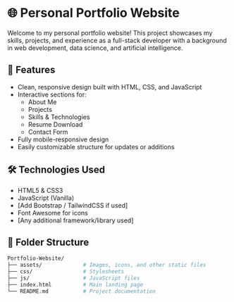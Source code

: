 # 🌐 Personal Portfolio Website

Welcome to my personal portfolio website! This project showcases my skills, projects, and experience as a full-stack developer with a background in web development, data science, and artificial intelligence.

## 🚀 Features

- Clean, responsive design built with HTML, CSS, and JavaScript
- Interactive sections for:
  - About Me
  - Projects
  - Skills & Technologies
  - Resume Download
  - Contact Form
- Fully mobile-responsive design
- Easily customizable structure for updates or additions

## 🛠️ Technologies Used

- HTML5 & CSS3
- JavaScript (Vanilla)
- [Add Bootstrap / TailwindCSS if used]
- Font Awesome for icons
- [Any additional framework/library used]

## 📂 Folder Structure

```bash
Portfolio-Website/
├── assets/             # Images, icons, and other static files
├── css/                # Stylesheets
├── js/                 # JavaScript files
├── index.html          # Main landing page
└── README.md           # Project documentation



